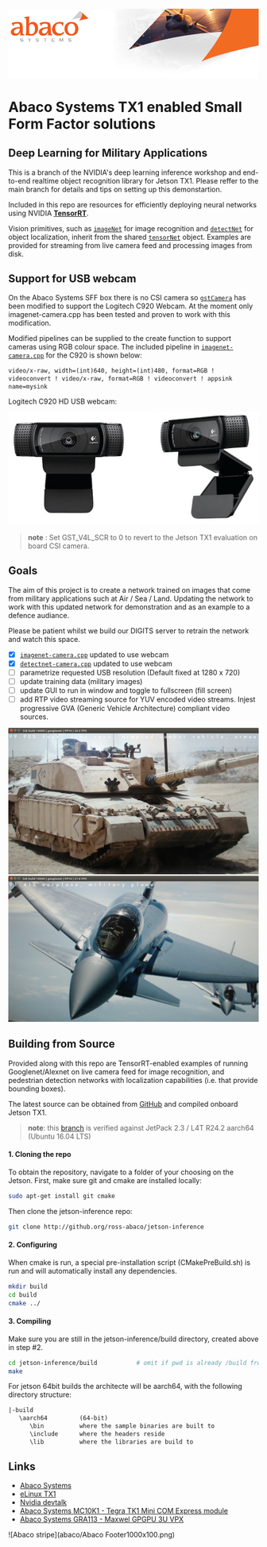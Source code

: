 ![Abaco stripe](abaco/Abaco_background-1000x275.png)

# Abaco Systems TX1 enabled Small Form Factor solutions
## Deep Learning for Military Applications
This is a branch of the NVIDIA's deep learning inference workshop and end-to-end realtime object recognition library for Jetson TX1. Please reffer to the main branch for details and tips on setting up this demonstartion.

Included in this repo are resources for efficiently deploying neural networks using NVIDIA **[TensorRT](https://developer.nvidia.com/tensorrt)**.  

Vision primitives, such as [`imageNet`](imageNet.h) for image recognition and [`detectNet`](detectNet.h) for object localization, inherit from the shared [`tensorNet`](tensorNet.h) object.  Examples are provided for streaming from live camera feed and processing images from disk. 

## Support for USB webcam
On the Abaco Systems SFF box there is no CSI camera so [`gstCamera`](camera/gstCamera.h) has been modified to support the Logitech C920 Webcam. At the moment only imagenet-camera.cpp has been tested and proven to work with this modification. 

Modified pipelines can be supplied to the create function to support cameras using RGB colour space. The included pipeline in [`imagenet-camera.cpp`](imagenet-camera/imagenet-camera.cpp)  for the C920 is shown below:

    video/x-raw, width=(int)640, height=(int)480, format=RGB ! videoconvert ! video/x-raw, format=RGB ! videoconvert ! appsink name=mysink

Logitech C920 HD USB webcam:

![Logitech C920 Webcamera](abaco/WebcamC920.jpg)
> **note** : Set GST_V4L_SCR to 0 to revert to the Jetson TX1 evaluation on board CSI camera.

## Goals
The aim of this project is to create a network trained on images that come from military applications such at Air / Sea / Land. Updating the network to work with this updated network for demonstration and as an example to a defence audiance. 

Please be patient whilst we build our DIGITS server to retrain the network and watch this space.

- [x] [`imagenet-camera.cpp`](imagenet-camera/imagenet-camera.cpp) updated to use webcam
- [x] [`detectnet-camera.cpp`](detectnet-camera/detectnet-camera.cpp) updated to use webcam
- [ ] parametrize requested USB resolution (Default fixed at 1280 x 720)
- [ ] update training data (military images)
- [ ] update GUI to run in window and toggle to fullscreen (fill screen)
- [ ] add RTP video streaming source for YUV encoded video streams. Injest progressive GVA (Generic Vehicle Architecture) compliant video sources.

![Tank Classified](abaco/Tank_Example.png)
![Warplane Classified](abaco/Warplane_Example.png)


## Building from Source
Provided along with this repo are TensorRT-enabled examples of running Googlenet/Alexnet on live camera feed for image recognition, and pedestrian detection networks with localization capabilities (i.e. that provide bounding boxes). 

The latest source can be obtained from [GitHub](http://github.com/ross-abaco/jetson-inference) and compiled onboard Jetson TX1.

> **note**:  this [branch](http://github.com/ross-abaco/jetson-inference) is verified against 
>        JetPack 2.3 / L4T R24.2 aarch64 (Ubuntu 16.04 LTS)
      
#### 1. Cloning the repo
To obtain the repository, navigate to a folder of your choosing on the Jetson.  First, make sure git and cmake are installed locally:

``` bash
sudo apt-get install git cmake
```

Then clone the jetson-inference repo:
``` bash
git clone http://github.org/ross-abaco/jetson-inference
```

#### 2. Configuring

When cmake is run, a special pre-installation script (CMakePreBuild.sh) is run and will automatically install any dependencies.

``` bash
mkdir build
cd build
cmake ../
```

#### 3. Compiling

Make sure you are still in the jetson-inference/build directory, created above in step #2.

``` bash
cd jetson-inference/build			# omit if pwd is already /build from above
make
```

For jetson 64bit builds the architecte will be aarch64, with the following directory structure:

```
|-build
   \aarch64		    (64-bit)
      \bin			where the sample binaries are built to
      \include		where the headers reside
      \lib			where the libraries are build to
```

## Links
* [Abaco Systems](http://abaco.com)
* [eLinux TX1](http://elinux.org/Jetson_TX1)
* [Nvidia devtalk](https://devtalk.nvidia.com/default/board/164/)
* [Abaco Systems MC10K1 - Tegra TK1 Mini COM Express module](https://www.abaco.com/products/mcom10-k1-mini-com-express)
* [Abaco Systems GRA113 - Maxwel GPGPU 3U VPX](https://www.abaco.com/products/gra113-graphics-board)


![Abaco stripe](abaco/Abaco Footer1000x100.png)
